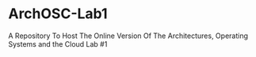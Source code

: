 # ArchOSC-Lab1
A Repository To Host The Online Version Of The Architectures, Operating Systems and the Cloud Lab #1
